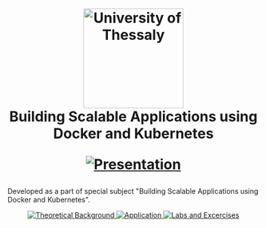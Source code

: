 <h1 align="center">
  <a href="https://uth.gr" title="University of Thessaly">
    <img alt="University of Thessaly" src="https://www.uth.gr/sites/default/files/contents/logos/UTH-logo-english.png" width="200px" height="200px" />
  </a>
  <br />
  Building Scalable Applications using Docker and Kubernetes
  <p align="center">
    <a href="https://github.com/AxilleasGalanis/Building-Scalable-Applications-using-Docker-and-Kubernetes/blob/main/Docker_Kubernetes_Presentation.pptx">
      <img alt="Presentation" src="https://img.shields.io/badge/Presentation-PDF-lightgrey.svg" />
    </a>
</p>
</h1>
Developed as a part of special subject "Building Scalable Applications using Docker and Kubernetes".
<p align="center">
   <a href="https://github.com/AxilleasGalanis/Building-Scalable-Applications-using-Docker-and-Kubernetes/blob/main/K8s_Docker.pdf">
    <img alt="Theoretical Background" src="https://img.shields.io/badge/Theoretical-Background-red.svg" />
  </a>
  <a href="https://github.com/estamos/word2vec-thesis/releases">
    <img alt="Application" src="https://img.shields.io/github/v/release/estamos/word2vec-thesis" />
  </a>
  <a href="https://github.com/estamos/word2vec-thesis/releases/download/v1.1.2/pre-trained-models.tar.gz">
    <img alt="Labs and Excercises" src="https://img.shields.io/badge/Pre_trained-Models-orange.svg" />
  </a>
</p>
